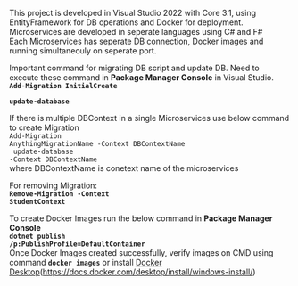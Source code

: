This project is developed in Visual Studio 2022 with Core 3.1, using EntityFramework for DB operations and Docker for deployment.</br>
Microservices are developed in seperate languages using C# and F# </br>
Each Microservices has seperate DB connection, Docker images and running simultaneouly on seperate port. </br>

Important command for migrating DB script and update DB. Need to execute these command in **Package Manager Console** in Visual Studio.<br/>
**<code>Add-Migration InitialCreate </br>
update-database</br></code>**

If there is multiple DBContext in a single Microservices use below command to create Migration </br>
<code>Add-Migration AnythingMigrationName -Context DBContextName</br>
update-database -Context DBContextName</code></br>
where DBContextName is conetext name of the microservices

For removing Migration: </br>
**<code>Remove-Migration -Context StudentContext</code>**

To create Docker Images run the below command in **Package Manager Console**<br/>
**<code>dotnet publish /p:PublishProfile=DefaultContainer</code>**
<br/>
Once Docker Images created successfully, verify images on CMD using command **<code>docker images</code>** or install <a href="https://docs.docker.com/desktop/install/windows-install/">Docker Desktop</a>(https://docs.docker.com/desktop/install/windows-install/)
